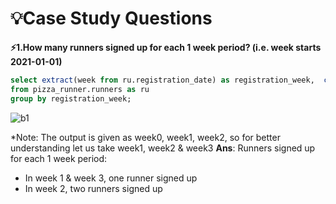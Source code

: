# 💡Case Study Questions

**⚡1.How many runners signed up for each 1 week period? (i.e. week starts 2021-01-01)**
``` SQL
select extract(week from ru.registration_date) as registration_week,  count(runner_id) as runner_signed_up
from pizza_runner.runners as ru
group by registration_week;
```
![b1](https://user-images.githubusercontent.com/98269318/189396609-2007ca62-8e44-44dc-a83c-f7d91b2a7212.png)

*Note: The output is given as week0, week1, week2, so for better understanding let us take week1, week2 & week3
**Ans**: Runners signed up for each 1 week period:
- In week 1 & week 3, one runner signed up
- In week 2, two runners signed up

